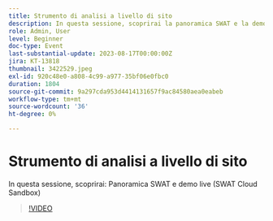 ```yaml
---
title: Strumento di analisi a livello di sito
description: In questa sessione, scoprirai la panoramica SWAT e la demo live (SWAT Cloud Sandbox)
role: Admin, User
level: Beginner
doc-type: Event
last-substantial-update: 2023-08-17T00:00:00Z
jira: KT-13818
thumbnail: 3422529.jpeg
exl-id: 920c48e0-a808-4c99-a977-35bf06e0fbc0
duration: 1804
source-git-commit: 9a297cda953d4414131657f9ac84580aea0eabeb
workflow-type: tm+mt
source-wordcount: '36'
ht-degree: 0%

---
```


# Strumento di analisi a livello di sito

In questa sessione, scoprirai: Panoramica SWAT e demo live (SWAT Cloud Sandbox)

>[!VIDEO](https://video.tv.adobe.com/v/3422529/?learn=on)
